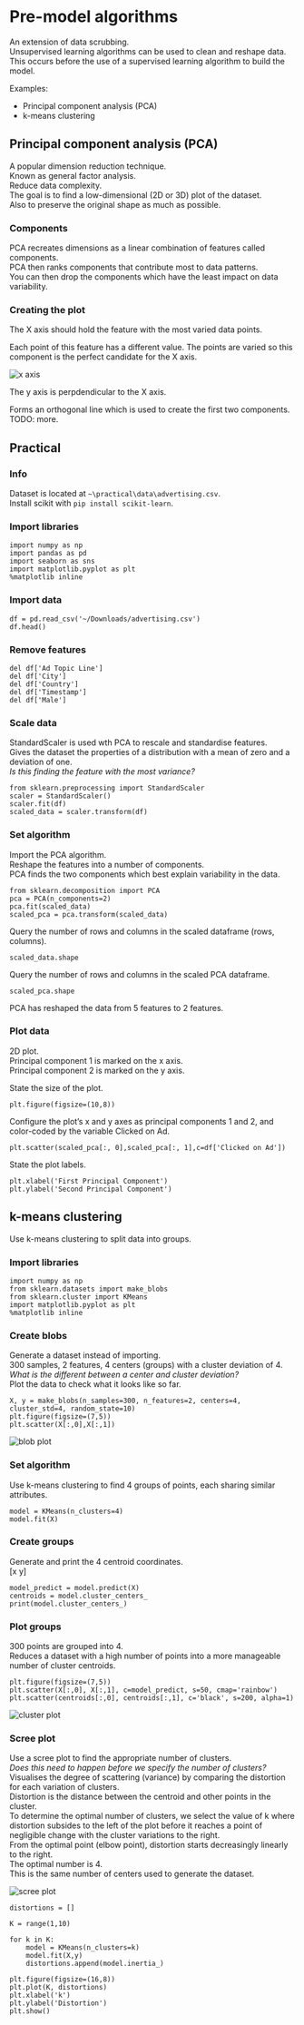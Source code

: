 # Pre-model algorithms
An extension of data scrubbing.\
Unsupervised learning algorithms can be used to clean and reshape data.\
This occurs before the use of a supervised learning algorithm to build the model.

Examples:
-  Principal component analysis (PCA)
-  k-means clustering

## Principal component analysis (PCA)
A popular dimension reduction technique.\
Known as general factor analysis.\
Reduce data complexity.\
The goal is to find a low-dimensional (2D or 3D) plot of the dataset.\
Also to preserve the original shape as much as possible.

### Components
PCA recreates dimensions as a linear combination of features called components.\
PCA then ranks components that contribute most to data patterns.\
You can then drop the components which have the least impact on data variability.

### Creating the plot
The X axis should hold the feature with the most varied data points.

Each point of this feature has a different value. The points are varied so this component is the perfect candidate for the X axis.

![x axis](/images/practical/x-axis.PNG)

The y axis is perpdendicular to the X axis.

Forms an orthogonal line which is used to create the first two components.
TODO: more.


## Practical

### Info
Dataset is located at `~\practical\data\advertising.csv`.\
Install scikit with `pip install scikit-learn`.

### Import libraries
```
import numpy as np
import pandas as pd
import seaborn as sns
import matplotlib.pyplot as plt
%matplotlib inline
```

### Import data
```
df = pd.read_csv('~/Downloads/advertising.csv')
df.head()
```

### Remove features
```
del df['Ad Topic Line']
del df['City']
del df['Country']
del df['Timestamp']
del df['Male']
```

### Scale data
StandardScaler is used wth PCA to rescale and standardise features.\
Gives the dataset the properties of a distribution with a mean of zero and a deviation of one.\
*Is this finding the feature with the most variance?*
```
from sklearn.preprocessing import StandardScaler
scaler = StandardScaler()
scaler.fit(df)
scaled_data = scaler.transform(df)
```

### Set algorithm
Import the PCA algorithm.\
Reshape the features into a number of components.\
PCA finds the two components which best explain variability in the data.
```
from sklearn.decomposition import PCA
pca = PCA(n_components=2)
pca.fit(scaled_data)
scaled_pca = pca.transform(scaled_data)
```
Query the number of rows and columns in the scaled dataframe (rows, columns).
```
scaled_data.shape
```
Query the number of rows and columns in the scaled PCA dataframe.
```
scaled_pca.shape
```
PCA has reshaped the data from 5 features to 2 features.

### Plot data
2D plot.\
Principal component 1 is marked on the x axis.\
Principal component 2 is marked on the y axis.

State the size of the plot.
```
plt.figure(figsize=(10,8))
```
Configure the plot’s x and y axes as principal components 1 and 2, and color-coded by the variable Clicked on Ad.
```
plt.scatter(scaled_pca[:, 0],scaled_pca[:, 1],c=df['Clicked on Ad'])
```
State the plot labels.
```
plt.xlabel('First Principal Component')
plt.ylabel('Second Principal Component')
```

## k-means clustering
Use k-means clustering to split data into groups.

### Import libraries
```
import numpy as np
from sklearn.datasets import make_blobs
from sklearn.cluster import KMeans
import matplotlib.pyplot as plt
%matplotlib inline
```

### Create blobs
Generate a dataset instead of importing.\
300 samples, 2 features, 4 centers (groups) with a cluster deviation of 4.\
*What is the different between a center and cluster deviation?*\
Plot the data to check what it looks like so far.
```
X, y = make_blobs(n_samples=300, n_features=2, centers=4, cluster_std=4, random_state=10)
plt.figure(figsize=(7,5))
plt.scatter(X[:,0],X[:,1])
```
![blob plot](/images/practical/blob-plot.png)

### Set algorithm
Use k-means clustering to find 4 groups of points, each sharing similar attributes.
```
model = KMeans(n_clusters=4)
model.fit(X)
```

### Create groups
Generate and print the 4 centroid coordinates.\
[x y]
```
model_predict = model.predict(X)
centroids = model.cluster_centers_
print(model.cluster_centers_)
```

### Plot groups
300 points are grouped into 4.\
Reduces a dataset with a high number of points into a more manageable number of cluster centroids.
```
plt.figure(figsize=(7,5))
plt.scatter(X[:,0], X[:,1], c=model_predict, s=50, cmap='rainbow')
plt.scatter(centroids[:,0], centroids[:,1], c='black', s=200, alpha=1)
```

![cluster plot](/images/practical/cluster-plot.png)

### Scree plot
Use a scree plot to find the appropriate number of clusters.\
*Does this need to happen before we specify the number of clusters?*\
Visualises the degree of scattering (variance) by comparing the distortion for each variation of clusters.\
Distortion is the distance between the centroid and other points in the cluster.\
To determine the optimal number of clusters, we select the value of k where distortion subsides to the left of the plot before it reaches a point of negligible change with the cluster variations to the right.\
From the optimal point (elbow point), distortion starts decreasingly linearly to the right.\
The optimal number is 4.\
This is the same number of centers used to generate the dataset.

![scree plot](/images/practical/scree-plot.png)

```
distortions = []

K = range(1,10)

for k in K:
    model = KMeans(n_clusters=k)
    model.fit(X,y)
    distortions.append(model.inertia_)

plt.figure(figsize=(16,8))
plt.plot(K, distortions)
plt.xlabel('k')
plt.ylabel('Distortion')
plt.show()
```
